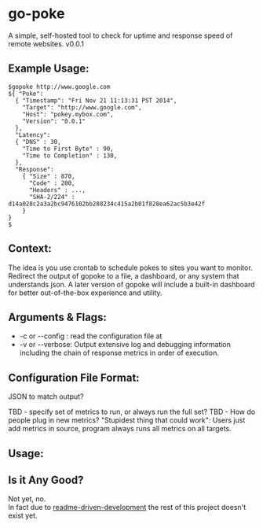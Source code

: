 go-poke
=======

A simple, self-hosted tool to check for uptime and response speed of remote websites.
v0.0.1

Example Usage:
--------------

    $gopoke http://www.google.com
    ${ "Poke":
      { "Timestamp": "Fri Nov 21 11:13:31 PST 2014",
        "Target": "http://www.google.com",
        "Host": "pokey.mybox.com",
        "Version": "0.0.1"
      },
      "Latency":
      { "DNS" : 30,
        "Time to First Byte" : 90,
        "Time to Completion" : 130,
      },
      "Response":
        { "Size" : 870,
          "Code" : 200,
          "Headers" : ...,
          "SHA-2/224" : d14a028c2a3a2bc9476102bb288234c415a2b01f828ea62ac5b3e42f
        }
    }
    $

Context:
--------
The idea is you use crontab to schedule pokes to sites you want to monitor.
Redirect the output of gopoke to a file, a dashboard,
or any system that understands json. A later version of gopoke will include a
built-in dashboard for better out-of-the-box experience and utility.

Arguments & Flags:
------------------
 * -c <filepath> or --config <filepath>: read the configuration file at <filepath>
 * -v or --verbose: Output extensive log and debugging information including the
   chain of response metrics in order of execution.

Configuration File Format:
--------------------------
JSON to match output?

TBD - specify set of metrics to run, or always run the full set?
TBD - How do people plug in new metrics? "Stupidest thing that could work":
Users just add metrics in source, program always runs all metrics on all targets.

Usage:
------


Is it Any Good?
---------------
Not yet, no.  
In fact due to [readme-driven-development](http://tom.preston-werner.com/2010/08/23/readme-driven-development.html)
the rest of this project doesn't exist yet.
